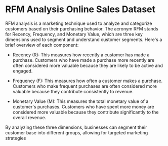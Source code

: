 # RFM Analysis Online Sales Dataset

RFM analysis is a marketing technique used to analyze and categorize customers based on their purchasing behavior. The acronym RFM stands for Recency, Frequency, and Monetary Value, which are three key dimensions used to segment and understand customer segments. Here's a brief overview of each component:

- Recency (R): This measures how recently a customer has made a purchase. Customers who have made a purchase more recently are often considered more valuable because they are likely to be active and engaged.

- Frequency (F): This measures how often a customer makes a purchase. Customers who make frequent purchases are often considered more valuable because they contribute consistently to revenue.

- Monetary Value (M): This measures the total monetary value of a customer's purchases. Customers who have spent more money are considered more valuable because they contribute significantly to the overall revenue.

By analyzing these three dimensions, businesses can segment their customer base into different groups, allowing for targeted marketing strategies
